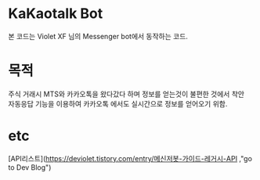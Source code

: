KaKaotalk Bot 
=============
본 코드는 Violet XF 님의 Messenger bot에서 동작하는 코드. 

목적
====
주식 거래시 MTS와 카카오톡을 왔다갔다 하며 정보를 얻는것이 불편한 것에서 착안  
자동응답 기능을 이용하여 카카오톡 에서도 실시간으로 정보를 얻어오기 위함.

etc
===
[API리스트](https://deviolet.tistory.com/entry/메신저봇-가이드-레거시-API ,"go to Dev Blog")
